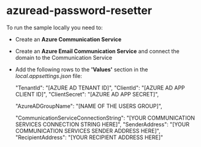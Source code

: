 # azuread-password-resetter

To run the sample locally you need to:
* Create an **Azure Communication Service**
* Create an **Azure Email Communication Service** and connect the domain to the Communication Service
* Add the following rows to the **'Values'** section in the *local.appsettings.json* file:


    "TenantId": "[AZURE AD TENANT ID]",
    "ClientId": "[AZURE AD APP CLIENT ID]",
    "ClientSecret": "[AZURE AD APP SECRET]",

    "AzureADGroupName": "[NAME OF THE USERS GROUP]",

    "CommunicationServiceConnectionString": "[YOUR COMMUNICATION SERVICES CONNECTION STRING HERE]",
    "SenderAddress": "[YOUR COMMUNICATION SERVICES SENDER ADDRESS HERE]",
    "RecipientAddress": "[YOUR RECIPIENT ADDRESS HERE]"
